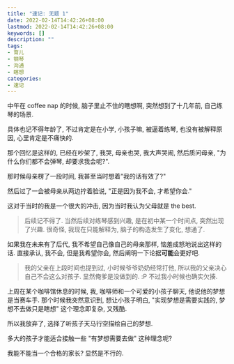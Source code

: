 ```yaml
---
title: "速记: 无题 1"
date: 2022-02-14T14:42:26+08:00
lastmod: 2022-02-14T14:42:26+08:00
keywords: []
description: ""
tags:
- 育儿
- 钢琴
- 沟通
- 瞎想
categories:
- 速记
---
```


中午在 coffee nap 的时候, 脑子里止不住的瞎想啊, 突然想到了十几年前, 自己练琴的场景.

具体也记不得年龄了, 不过肯定是在小学, 小孩子嘛, 被逼着练琴, 也没有被解释原因, 心里肯定是不痛快的.

那个回忆是这样的, 已经在吵架了, 我哭, 母亲也哭, 我大声哭闹, 然后质问母亲, "为什么你们都不会弹琴, 却要求我会呢?".

那时候母亲楞了一段时间, 我甚至当时想着"我的话有效了?"

然后过了一会被母亲从两边拧着脸说, "正是因为我不会, 才希望你会."

这对于当时的我是一个很大的冲击, 因为当时我认为父母就是 the best.

> 后续记不得了.
> 当然后续对练琴感到兴趣, 是在初中某一个时间点, 突然出现了兴趣. 很奇怪, 我现在只能解释为, 脑子的构造发生了变化, 想通了.

如果我在未来有了后代, 我不希望自己像自己的母亲那样, 恼羞成怒地说出这样的话. 直接承认, 我不会, 但是我希望你会, 然后阐明一下论据**可能**会更好吧.

> 我的父亲在上段时间也提到过, 小时候爷爷奶奶经常打他, 所以我的父亲决心自己不会这么对孩子. 显然俺爹是没做到的. :P 不过我小时候也确实欠揍.

上周在某个咖啡馆休息的时候, 我, 咖啡师和一个可爱的小孩子聊天, 他说他的梦想是当赛车手. 那个时候我突然意识到, 想让小孩子明白, "实现梦想是需要实践的, 梦想不去做只是瞎想" 这个理念即复杂, 又残酷.

所以我放弃了, 选择了听孩子天马行空描绘自己的梦想.

多大的孩子才能适合接触一些 "有梦想需要去做" 这种理念呢?

我能不能当一个合格的家长? 显然是不行的.
